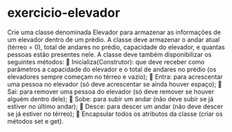 # exercicio-elevador

Crie uma classe denominada Elevador para armazenar as informações de um
elevador dentro de um prédio. A classe deve armazenar o andar atual (térreo = 0), total de andares
no prédio, capacidade do elevador, e quantas pessoas estão presentes nele. A classe deve também
disponibilizar os seguintes métodos:
 Inicializa(Construtor): que deve receber como parâmetros a capacidade do elevador e o total de
andares no prédio (os elevadores sempre começam no térreo e vazio);
 Entra: para acrescentar uma pessoa no elevador (só deve acrescentar se ainda houver espaço);
 Sai: para remover uma pessoa do elevador (só deve remover se houver alguém dentro dele);
 Sobe: para subir um andar (não deve subir se já estiver no último andar);
 Desce: para descer um andar (não deve descer se já estiver no térreo);
 Encapsular todos os atributos da classe (criar os métodos set e get).
